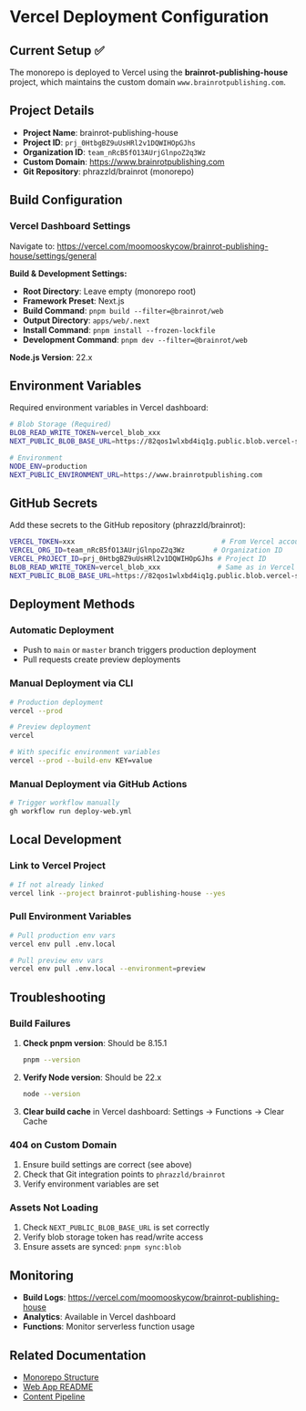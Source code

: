 # Vercel Deployment Configuration

## Current Setup ✅

The monorepo is deployed to Vercel using the **brainrot-publishing-house** project, which maintains the custom domain `www.brainrotpublishing.com`.

## Project Details

- **Project Name**: brainrot-publishing-house
- **Project ID**: `prj_0HtbgBZ9uUsHRl2v1DQWIHOpGJhs`
- **Organization ID**: `team_nRcB5fO13AUrjGlnpoZ2q3Wz`
- **Custom Domain**: https://www.brainrotpublishing.com
- **Git Repository**: phrazzld/brainrot (monorepo)

## Build Configuration

### Vercel Dashboard Settings

Navigate to: https://vercel.com/moomooskycow/brainrot-publishing-house/settings/general

**Build & Development Settings:**
- **Root Directory**: Leave empty (monorepo root)
- **Framework Preset**: Next.js
- **Build Command**: `pnpm build --filter=@brainrot/web`
- **Output Directory**: `apps/web/.next`
- **Install Command**: `pnpm install --frozen-lockfile`
- **Development Command**: `pnpm dev --filter=@brainrot/web`

**Node.js Version**: 22.x

## Environment Variables

Required environment variables in Vercel dashboard:

```bash
# Blob Storage (Required)
BLOB_READ_WRITE_TOKEN=vercel_blob_xxx
NEXT_PUBLIC_BLOB_BASE_URL=https://82qos1wlxbd4iq1g.public.blob.vercel-storage.com

# Environment
NODE_ENV=production
NEXT_PUBLIC_ENVIRONMENT_URL=https://www.brainrotpublishing.com
```

## GitHub Secrets

Add these secrets to the GitHub repository (phrazzld/brainrot):

```bash
VERCEL_TOKEN=xxx                                    # From Vercel account settings
VERCEL_ORG_ID=team_nRcB5fO13AUrjGlnpoZ2q3Wz       # Organization ID
VERCEL_PROJECT_ID=prj_0HtbgBZ9uUsHRl2v1DQWIHOpGJhs # Project ID
BLOB_READ_WRITE_TOKEN=vercel_blob_xxx              # Same as in Vercel env
NEXT_PUBLIC_BLOB_BASE_URL=https://82qos1wlxbd4iq1g.public.blob.vercel-storage.com
```

## Deployment Methods

### Automatic Deployment
- Push to `main` or `master` branch triggers production deployment
- Pull requests create preview deployments

### Manual Deployment via CLI

```bash
# Production deployment
vercel --prod

# Preview deployment
vercel

# With specific environment variables
vercel --prod --build-env KEY=value
```

### Manual Deployment via GitHub Actions

```bash
# Trigger workflow manually
gh workflow run deploy-web.yml
```

## Local Development

### Link to Vercel Project

```bash
# If not already linked
vercel link --project brainrot-publishing-house --yes
```

### Pull Environment Variables

```bash
# Pull production env vars
vercel env pull .env.local

# Pull preview env vars
vercel env pull .env.local --environment=preview
```

## Troubleshooting

### Build Failures

1. **Check pnpm version**: Should be 8.15.1
   ```bash
   pnpm --version
   ```

2. **Verify Node version**: Should be 22.x
   ```bash
   node --version
   ```

3. **Clear build cache** in Vercel dashboard:
   Settings → Functions → Clear Cache

### 404 on Custom Domain

1. Ensure build settings are correct (see above)
2. Check that Git integration points to `phrazzld/brainrot`
3. Verify environment variables are set

### Assets Not Loading

1. Check `NEXT_PUBLIC_BLOB_BASE_URL` is set correctly
2. Verify blob storage token has read/write access
3. Ensure assets are synced: `pnpm sync:blob`

## Monitoring

- **Build Logs**: https://vercel.com/moomooskycow/brainrot-publishing-house
- **Analytics**: Available in Vercel dashboard
- **Functions**: Monitor serverless function usage

## Related Documentation

- [Monorepo Structure](../README.md)
- [Web App README](../apps/web/README.md)
- [Content Pipeline](./ARCHITECTURE.md)